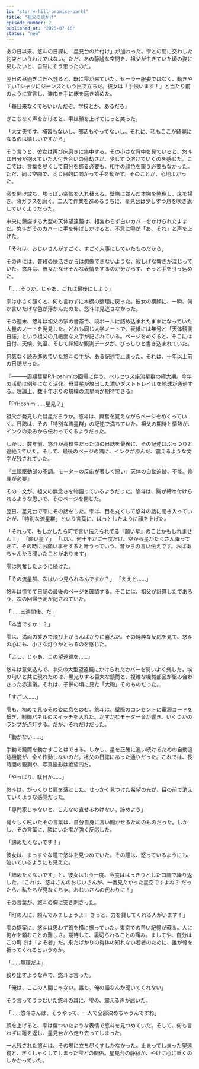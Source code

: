 ```yaml
---
id: "starry-hill-promise-part2"
title: "祖父の謎かけ"
episode_number: 2
published_at: "2025-07-16"
status: "new"
---
```


あの日以来、悠斗の日課に「星見台の片付け」が加わった。雫との間に交わした約束というわけではない。ただ、あの静謐な空間を、祖父が生きていた頃の姿に戻したいと、自然にそう思ったのだ。

翌日の昼過ぎに丘へ登ると、既に雫が来ていた。セーラー服姿ではなく、動きやすいTシャツにジーンズという出で立ちだ。彼女は「手伝います！」と当たり前のように宣言し、雑巾を手に床を磨き始めた。

「毎日来なくてもいいんだぞ。学校とか、あるだろ」

ぎこちなく声をかけると、雫は顔を上げてにっと笑った。

「大丈夫です。補習もないし、部活もやってないし。それに、私もここが綺麗になるのは嬉しいですから」

そう言うと、彼女は再び床磨きに集中する。その小さな背中を見ていると、悠斗は自分が抱えていた人付き合いの億劫さが、少しずつ溶けていくのを感じた。ここでは、言葉を尽くして自分を飾る必要も、相手の顔色を窺う必要もなかった。ただ、同じ空間で、同じ目的に向かって手を動かす。そのことが、心地よかった。

窓を開け放ち、埃っぽい空気を入れ替える。壁際に並んだ本棚を整理し、床を掃き、窓ガラスを磨く。二人で作業を進めるうちに、星見台は少しずつ息を吹き返していくようだった。

中央に鎮座する大型の天体望遠鏡は、相変わらず白いカバーをかけられたままだ。悠斗がそのカバーに手を伸ばしかけると、不意に雫が「あ、それ」と声を上げた。

「それは、おじいさんがすごく、すごく大事にしていたものだから」

その声には、普段の快活さからは想像できないような、寂しげな響きが混じっていた。悠斗は、彼女がなぜそんな表情をするのか分からず、そっと手を引っ込めた。

「……そうか。じゃあ、これは最後にしよう」

雫は小さく頷くと、何も言わずに本棚の整理に戻った。彼女の横顔に、一瞬、何か言いたげな色が浮かんだのを、悠斗は見逃さなかった。

その週末、悠斗は祖父の家の書斎で、段ボールに詰め込まれたままになっていた大量のノートを発見した。どれも同じ大学ノートで、表紙には年号と「天体観測日誌」という祖父の几帳面な文字が記されている。ページをめくると、そこには日付、天候、気温、そして詳細な観測データが、びっしりと書き込まれていた。

何気なく読み進めていた悠斗の手が、ある記述で止まった。それは、十年以上前の日誌だった。

『―――周期彗星P/Hoshimiの回帰に伴う、ペルセウス座流星群の極大期。今年の活動は例年になく活発。母彗星が放出した濃いダストトレイルを地球が通過する。理論上、数十年ぶりの規模の流星雨が期待できる』

「P/Hoshimi……星見？」

祖父が発見した彗星だろうか。悠斗は、興奮を覚えながらページをめくっていく。日誌は、その「特別な流星群」の記述で満ちていた。祖父の期待と情熱が、インクの染みから伝わってくるようだった。

しかし、数年前、悠斗が高校生だった頃の日誌を最後に、その記述はぷっつりと途絶えていた。そして、最後のページの隅に、インクが滲んだ、震えるような文字が残されていた。

『主鏡駆動部の不調。モーターの反応が著しく悪い。天体の自動追跡、不能。修理が必要』

その一文が、祖父の無念さを物語っているようだった。悠斗は、胸が締め付けられるような思いで、そのページを閉じた。

翌日、星見台で雫にその話をした。雫は、目を丸くして悠斗の話に聞き入っていたが、「特別な流星群」という言葉に、はっとしたように顔を上げた。

「それって、もしかしたら町で言い伝えられてる『願い星』のことかもしれません！」
「願い星？」
「はい。何十年かに一度だけ、空から星がたくさん降ってきて、その時にお願い事をすると叶うっていう、昔からの言い伝えです。おばあちゃんから聞いたことがあります」

雫は興奮したように続けた。

「その流星群、次はいつ見られるんですか？」
「ええと……」

悠斗は慌てて日誌の最後のページを確認する。そこには、祖父が計算したであろう、次の回帰予測が記されていた。

「……三週間後、だ」

「本当ですか！？」

雫は、満面の笑みで飛び上がらんばかりに喜んだ。その純粋な反応を見て、悠斗の心にも、小さな灯りがともるのを感じた。

「よし、じゃあ、この望遠鏡を……」

悠斗は意気込んで、中央の大型望遠鏡にかけられたカバーを勢いよく外した。埃の匂いと共に現れたのは、黒光りする巨大な鏡筒と、複雑な機械部品が組み合わさった赤道儀。それは、子供の頃に見た「大砲」そのものだった。

「すごい……」

雫も、初めて見るその姿に息をのむ。悠斗は、壁際のコンセントに電源コードを繋ぎ、制御パネルのスイッチを入れた。かすかなモーター音が響き、いくつかのランプが点灯する。だが、それだけだった。

「動かない……」

手動で鏡筒を動かすことはできる。しかし、星を正確に追い続けるための自動追跡機能が、全く作動しないのだ。祖父の日誌にあった通りだった。これでは、長時間の観測や、写真撮影は絶望的だ。

「やっぱり、駄目か……」

悠斗は、がっくりと肩を落とした。せっかく見つけた希望の光が、目の前で消えていくような感覚だった。

「専門家じゃないと、こんなの直せるわけない。諦めよう」

弱々しく呟いたその言葉は、自分自身に言い聞かせるためのものだった。しかし、その言葉に、隣にいた雫が強く反応した。

「諦めたくないです！」

彼女は、まっすぐな瞳で悠斗を見つめていた。その瞳は、怒っているようにも、泣いているようにも見えた。

「諦めたくないです」と、彼女はもう一度、今度ははっきりとした口調で繰り返した。「これは、悠斗さんのおじいさんが、一番見たかった星空ですよね？ だったら、私たちが見なくちゃ。おじいさんの代わりに！」

その言葉が、悠斗の胸に突き刺さった。

「町の人に、頼んでみましょうよ！ きっと、力を貸してくれる人がいます！」

雫の提案に、悠斗は思わず首を横に振っていた。東京での苦い記憶が蘇る。人に何かを頼むことの難しさ。期待して、裏切られることの痛み。ましてや、自分はこの町では「よそ者」だ。来たばかりの得体の知れない若者のために、誰が骨を折ってくれるというのか。

「……無理だよ」

絞り出すような声で、悠斗は言った。

「俺は、ここの人間じゃない。誰も、俺の話なんか聞いてくれない」

そう言ってうつむいた悠斗の耳に、雫の、震える声が届いた。

「……悠斗さんは、そうやって、一人で全部決めちゃうんですね」

顔を上げると、雫は傷ついたような表情で悠斗を見つめていた。そして、何も言わずに踵を返し、星見台から走り去ってしまった。

一人残された悠斗は、その場に立ち尽くすしかなかった。止まってしまった望遠鏡と、ぎくしゃくしてしまった雫との関係。星見台の静寂が、やけに心に重くのしかかっていた。
